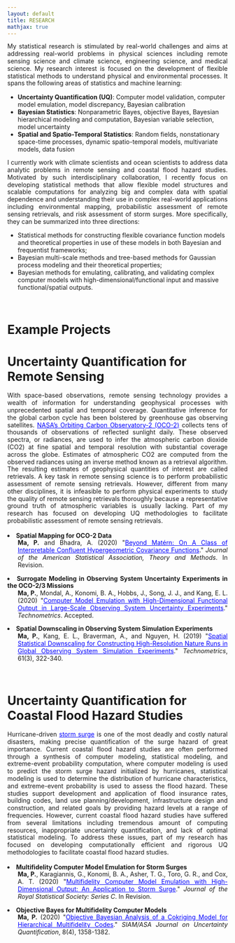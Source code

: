 ```yaml
---
layout: default
title: RESEARCH
mathjax: true
---
```



<p style="text-align: justify; line-height: 1.2em;">
My statistical research is stimulated by real-world challenges and aims at addressing real-world problems in physical sciences including remote sensing science and climate science, engineering science, and medical science. My research interest is focused on the development of flexible statistical methods to understand physical and environmental processes. It spans the following areas of statistics and machine learning:
<ul>
  <li> <b>Uncertainty Quantification (UQ)</b>: Computer model validation, computer model emulation, model discrepancy, Bayesian calibration</li>
  
  <li><b>Bayesian Statistics</b>: Nonparametric Bayes, objective Bayes, Bayesian hierarchical modeling and computation, Bayesian variable selection, model uncertainty </li>
  
  <li> <b>Spatial and Spatio-Temporal Statistics</b>: Random fields, nonstationary space-time processes, dynamic spatio-temporal models, multivariate models, data fusion </li>
</ul>
</p>

<p style="text-align: justify; line-height: 1.2em;">
I currently work with climate scientists and ocean scientists to address data analytic problems in remote sensing and coastal flood hazard studies. Motivated by such interdisciplinary collaboration, I recently focus on developing statistical methods that allow flexible model structures and scalable computations for analyzing big and complex data with spatial dependence and understanding their use in complex real-world applications including environmental mapping, probabilistic assessment of remote sensing retrievals, and risk assessment of storm surges. More specifically, they can be summarized into three directions:
<ul>
  <li> Statistical methods for constructing flexible covariance function models and theoretical properties in use of these models in both Bayesian and frequentist frameworks; </li>
  <li> Bayesian multi-scale methods and tree-based methods for Gaussian process modeling and their theoretical properties; </li> 
  <li> Bayesian methods for emulating, calibrating, and validating complex computer models with high-dimensional/functional input and massive functional/spatial outputs. </li> 
  </ul>
</p>
<br/>

Example Projects 
=

Uncertainty Quantification for Remote Sensing 
==
<div style="text-align: justify; line-height: 1.2em;">
With space-based observations, remote sensing technology provides a wealth of information for understanding geophysical processes with unprecedented spatial and temporal coverage. Quantitative inference for the global carbon cycle has been bolstered by greenhouse gas observing satellites. <a href="https://ocov2.jpl.nasa.gov/" target="blank" style="color:blue;">NASA’s Orbiting Carbon Observatory-2 (OCO-2)</a> collects tens of thousands of observations of reflected sunlight daily. These observed spectra, or radiances, are used to infer the atmospheric carbon dioxide (CO2) at fine spatial and temporal resolution with substantial coverage across the globe. Estimates of atmospheric CO2 are computed from the observed radiances using an inverse method known as a retrieval algorithm. The resulting estimates of geophysical quantities of interest are called retrievals. A key task in remote sensing science is to perform probabilistic assessment of remote sensing retrievals. However, different from many other disciplines, it is infeasible to perform physical experiments to study the quality of remote sensing retrievals thoroughly because a representative ground truth of atmospheric variables is usually lacking. Part of my research has focused on developing UQ methodologies to facilitate probabilistic assessment of remote sensing retrievals. <!--<a href="/_research/UQRemoteSensing.md" target="blank">See more</a>. -->
<br>
<br>

<li> <b>Spatial Mapping for OCO-2 Data</b> <br>
  <ul> <b> Ma, P.</b> and Bhadra, A. (2020) "<a href="https://arxiv.org/abs/1911.05865" target="blank" style="color:blue;">Beyond Mat&eacute;rn: On A Class of Interpretable Confluent Hypergeometric Covariance Functions</a>." <em>Journal of the American Statistical Association, Theory and Methods</em>. In Revision. </ul>
 </li>

<li> <b>Surrogate Modeling in Observing System Uncertainty Experiments in the OCO-2/3 Missions</b> <br>
  <ul> <b> Ma, P.</b>, Mondal, A., Konomi, B. A., Hobbs, J., Song, J. J., and Kang, E. L. (2020) "<a href="https://doi.org/10.1080/00401706.2021.1895890" target="blank" style="color:blue;">Computer Model Emulation with High-Dimensional Functional Output in Large-Scale Observing System Uncertainty Experiments</a>." <em>Technometrics</em>. Accepted. </ul>
</li> 

<li> <b>Spatial Downscaling in Observing System Simulation Experiments</b> <br> 
  <ul><b>Ma, P.</b>, Kang, E. L., Braverman, A., and Nguyen, H. (2019) "<a href="https://doi.org/10.1080/00401706.2018.1524791" target="blank" style="color:blue;">Spatial Statistical Downscaling for Constructing High-Resolution Nature Runs in Global Observing System Simulation Experiments</a>." <em>Technometrics</em>, 61(3), 322-340. </ul>
</li>

</div>
<br>




Uncertainty Quantification for Coastal Flood Hazard Studies
==
<div style="text-align: justify; line-height: 1.2em;">
Hurricane-driven <a href="https://www.nhc.noaa.gov/surge/" target="blank" style="color:blue;">storm surge</a> is one of the most deadly and costly natural disasters, making precise quantification of the surge hazard of great importance. Current coastal flood hazard studies are often performed through a synthesis of computer modeling, statistical modeling, and extreme-event probability computation, where computer modeling is used to predict the storm surge hazard initialized by hurricanes, statistical modeling is used to determine the distribution of hurricane characteristics, and extreme-event probability is used to assess the flood hazard. These studies support development and application of flood insurance rates, building codes, land use planning/development, infrastructure design and construction, and related goals by providing hazard levels at a range of frequencies. However, current coastal flood hazard studies have suffered from several limitations including tremendous amount of computing resources, inappropriate uncertainty quantification, and lack of optimal statistical modeling. To address these issues, part of my research has focused on developing computationally efficient and rigorous UQ methodologies to facilitate coastal flood hazard studies. <!-- <a href="/_research/UQCoastalFlood.md" target="blank">See more</a>.-->
<br>
<br>

<!--
<li> <b>Probabilistic Assessment of Storm Surges</b> <br>
 <ul> <b>Ma, P.</b>,  Berger, J. O., Asher, T. G., Toro, G. R., and Cox, A. T. "Uncertainty Quantification in Assessing Storm Surge Hazards." To be submitted. </ul>
</li>
-->

<li> <b>Multifidelity Computer Model Emulation for Storm Surges</b> <br>
 <ul> <b> Ma, P.</b>, Karagiannis, G., Konomi, B. A., Asher, T. G., Toro, G. R., and Cox, A. T. (2020) "<a href="https://arxiv.org/abs/1909.01836" target="blank" style="color:blue;">Multifidelity Computer Model Emulation with High-Dimensional Output: An Application to Storm Surge</a>." <em>Journal of the Royal Statistical Society: Series C</em>. In Revision. </ul>
</li>
 
<li> <b>Objective Bayes for Multifidelity Computer Models</b> <br>
  <ul> <b> Ma, P.</b> (2020) "<a href="https://epubs.siam.org/doi/10.1137/19M1289893" target="blank" style="color:blue;">Objective Bayesian Analysis of a Cokriging Model for Hierarchical Multifidelity Codes</a>." <em>SIAM/ASA Journal on Uncertainty Quantification</em>, 8(4), 1358-1382. </ul>
</li>


</div>

